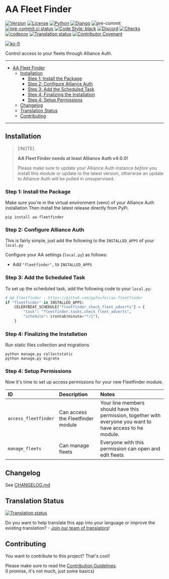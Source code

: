 # AA Fleet Finder<a name="aa-fleet-finder"></a>

[![Version](https://img.shields.io/pypi/v/aa-fleetfinder?label=release)](https://pypi.org/project/aa-fleetfinder/)
[![License](https://img.shields.io/github/license/ppfeufer/aa-fleetfinder)](https://github.com/ppfeufer/aa-fleetfinder/blob/master/LICENSE)
[![Python](https://img.shields.io/pypi/pyversions/aa-fleetfinder)](https://pypi.org/project/aa-fleetfinder/)
[![Django](https://img.shields.io/pypi/djversions/aa-fleetfinder?label=django)](https://pypi.org/project/aa-fleetfinder/)
![pre-commit](https://img.shields.io/badge/pre--commit-enabled-brightgreen?logo=pre-commit&logoColor=white)
[![pre-commit.ci status](https://results.pre-commit.ci/badge/github/ppfeufer/aa-fleetfinder/master.svg)](https://results.pre-commit.ci/latest/github/ppfeufer/aa-fleetfinder/master)
[![Code Style: black](https://img.shields.io/badge/code%20style-black-000000.svg)](http://black.readthedocs.io/en/latest/)
[![Discord](https://img.shields.io/discord/790364535294132234?label=discord)](https://discord.gg/zmh52wnfvM)
[![Checks](https://github.com/ppfeufer/aa-fleetfinder/actions/workflows/automated-checks.yml/badge.svg)](https://github.com/ppfeufer/aa-fleetfinder/actions/workflows/automated-checks.yml)
[![codecov](https://codecov.io/gh/ppfeufer/aa-fleetfinder/branch/master/graph/badge.svg?token=GFOR9GWRNQ)](https://codecov.io/gh/ppfeufer/aa-fleetfinder)
[![Translation status](https://weblate.ppfeufer.de/widget/alliance-auth-apps/aa-fleetfinder/svg-badge.svg)](https://weblate.ppfeufer.de/engage/alliance-auth-apps/)
[![Contributor Covenant](https://img.shields.io/badge/Contributor%20Covenant-2.1-4baaaa.svg)](https://github.com/ppfeufer/aa-fleetfinder/blob/master/CODE_OF_CONDUCT.md)

[![ko-fi](https://ko-fi.com/img/githubbutton_sm.svg)](https://ko-fi.com/N4N8CL1BY)

Control access to your fleets through Alliance Auth.

______________________________________________________________________

<!-- mdformat-toc start --slug=github --maxlevel=6 --minlevel=1 -->

- [AA Fleet Finder](#aa-fleet-finder)
  - [Installation](#installation)
    - [Step 1: Install the Package](#step-1-install-the-package)
    - [Step 2: Configure Alliance Auth](#step-2-configure-alliance-auth)
    - [Step 3: Add the Scheduled Task](#step-3-add-the-scheduled-task)
    - [Step 4: Finalizing the Installation](#step-4-finalizing-the-installation)
    - [Step 4: Setup Permissions](#step-4-setup-permissions)
  - [Changelog](#changelog)
  - [Translation Status](#translation-status)
  - [Contributing](#contributing)

<!-- mdformat-toc end -->

______________________________________________________________________

## Installation<a name="installation"></a>

> \[!NOTE\]
>
> **AA Fleet Finder needs at least Alliance Auth v4.0.0!**
>
> Please make sure to update your Alliance Auth instance _before_ you install this
> module or update to the latest version, otherwise an update to Alliance Auth will
> be pulled in unsupervised.

### Step 1: Install the Package<a name="step-1-install-the-package"></a>

Make sure you're in the virtual environment (venv) of your Alliance Auth installation Then install the latest release directly from PyPi.

```shell
pip install aa-fleetfinder
```

### Step 2: Configure Alliance Auth<a name="step-2-configure-alliance-auth"></a>

This is fairly simple, just add the following to the `INSTALLED_APPS` of your `local.py`

Configure your AA settings (`local.py`) as follows:

- Add `"fleetfinder",` to `INSTALLED_APPS`

### Step 3: Add the Scheduled Task<a name="step-3-add-the-scheduled-task"></a>

To set up the scheduled task, add the following code to your `local.py`:

```python
# AA Fleetfinder - https://github.com/ppfeufer/aa-fleetfinder
if "fleetfinder" in INSTALLED_APPS:
    CELERYBEAT_SCHEDULE["fleetfinder_check_fleet_adverts"] = {
        "task": "fleetfinder.tasks.check_fleet_adverts",
        "schedule": crontab(minute="*/1"),
    }
```

### Step 4: Finalizing the Installation<a name="step-4-finalizing-the-installation"></a>

Run static files collection and migrations

```shell
python manage.py collectstatic
python manage.py migrate
```

### Step 4: Setup Permissions<a name="step-4-setup-permissions"></a>

Now it's time to set up access permissions for your new Fleetfinder module.

| ID                   | Description                       | Notes                                                                                                       |
| :------------------- | :-------------------------------- | :---------------------------------------------------------------------------------------------------------- |
| `access_fleetfinder` | Can access the Fleetfinder module | Your line members should have this permission, together with everyone you want to have access to he module. |
| `manage_fleets`      | Can manage fleets                 | Everyone with this permission can open and edit fleets                                                      |

## Changelog<a name="changelog"></a>

See [CHANGELOG.md](https://github.com/ppfeufer/aa-fleetfinder/blob/master/CHANGELOG.md)

## Translation Status<a name="translation-status"></a>

[![Translation status](https://weblate.ppfeufer.de/widget/alliance-auth-apps/aa-fleetfinder/multi-auto.svg)](https://weblate.ppfeufer.de/engage/alliance-auth-apps/)

Do you want to help translate this app into your language or improve the existing
translation? - [Join our team of translators][weblate engage]!

## Contributing<a name="contributing"></a>

You want to contribute to this project? That's cool!

Please make sure to read the [Contribution Guidelines](https://github.com/ppfeufer/aa-fleetfinder/blob/master/CONTRIBUTING.md).\
(I promise, it's not much, just some basics)

<!-- Links -->

[weblate engage]: https://weblate.ppfeufer.de/engage/alliance-auth-apps/ "Weblate Translations"
